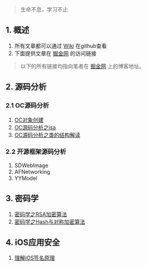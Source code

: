 > 生命不息，学习不止

## 1. 概述

1. 所有文章都可以通过 [Wiki](https://github.com/ConstantCody/blogs/wiki) 在github查看    
2. 下面提供文章在 [掘金网](https://juejin.im/user/5bab3a6a6fb9a05cfe487448/posts) 的访问链接

> 以下的所有链接均指向笔者在 [掘金网](https://juejin.im/user/5bab3a6a6fb9a05cfe487448/posts) 上的博客地址。


## 2. 源码分析

### 2.1 OC源码分析

1. [OC对象创建](https://juejin.im/post/5de08bf85188254fc26bc242)
2. [OC源码分析之isa](https://juejin.im/post/5e0d4c686fb9a048401cff26)
3. [OC源码分析之类的结构解读](https://juejin.im/post/5e2c018a5188254dc42da951)

### 2.2 开源框架源码分析

1. SDWebImage
2. AFNetworking
3. YYModel

## 3. 密码学

1. [密码学之RSA加密算法](https://juejin.im/post/5da19510f265da5b7a754840)
1. [密码学之Hash与对称加密算法](https://juejin.im/post/5dad86796fb9a04e3559870e)

## 4. iOS应用安全

1. [理解iOS签名原理](https://juejin.im/post/5db1a7366fb9a02025668bcd)
